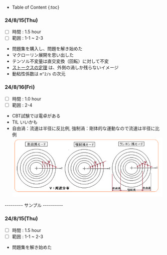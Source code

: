 
- Table of Content
{:toc}


### 24/8/15(Thu)
- [ ] 時間 : 1.5 hour
- [ ] 範囲 : 1-1 ~ 2-3

- 問題集を購入し、問題を解き始めた
- マクローリン展開を思い出した
- テンソル不変量は直交変換（回転）に対して不変
- [ストークスの定理](https://hooktail.sub.jp/vectoranalysis/StokesTheorem/) は、外側の渦しか残らないイメージ
- 動粘性係数は `m^2/s` の次元

### 24/8/16(Fri)
- [ ] 時間 : 1.0 hour
- [ ] 範囲 : 2-4

- CBT試験では電卓がある
- TIL いいかも
- 自由渦：流速は半径に反比例, 強制渦：剛体的な運動なので流速は半径に比例
![](image/2024-08-17-00-18-59.png)





--------- サンプル ----------
### 24/8/15(Thu)
- [ ] 時間 : 1.5 hour
- [ ] 範囲 : 1-1 ~ 2-3

- 問題集を解き始めた
